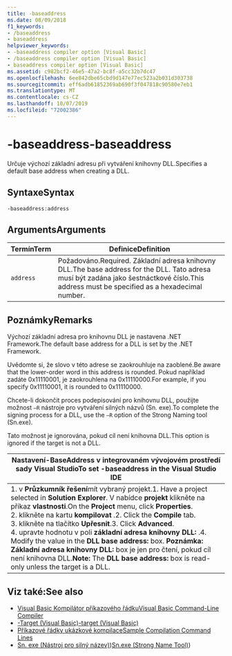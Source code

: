```yaml
---
title: -baseaddress
ms.date: 08/09/2018
f1_keywords:
- /baseaddress
- baseaddress
helpviewer_keywords:
- -baseaddress compiler option [Visual Basic]
- /baseaddress compiler option [Visual Basic]
- baseaddress compiler option [Visual Basic]
ms.assetid: c982bcf2-46e5-47a2-bc8f-a5cc32b7dc47
ms.openlocfilehash: 6ee842dbe65cbd9d147e77ec523a2b031d303738
ms.sourcegitcommit: eff6adb61852369ab690f3f047818c90580e7eb1
ms.translationtype: MT
ms.contentlocale: cs-CZ
ms.lasthandoff: 10/07/2019
ms.locfileid: "72002386"
---
```

# <a name="-baseaddress"></a><span data-ttu-id="1db8b-102">-baseaddress</span><span class="sxs-lookup"><span data-stu-id="1db8b-102">-baseaddress</span></span>
<span data-ttu-id="1db8b-103">Určuje výchozí základní adresu při vytváření knihovny DLL.</span><span class="sxs-lookup"><span data-stu-id="1db8b-103">Specifies a default base address when creating a DLL.</span></span>  
  
## <a name="syntax"></a><span data-ttu-id="1db8b-104">Syntaxe</span><span class="sxs-lookup"><span data-stu-id="1db8b-104">Syntax</span></span>  
  
```console  
-baseaddress:address  
```  
  
## <a name="arguments"></a><span data-ttu-id="1db8b-105">Arguments</span><span class="sxs-lookup"><span data-stu-id="1db8b-105">Arguments</span></span>  
  
|<span data-ttu-id="1db8b-106">Termín</span><span class="sxs-lookup"><span data-stu-id="1db8b-106">Term</span></span>|<span data-ttu-id="1db8b-107">Definice</span><span class="sxs-lookup"><span data-stu-id="1db8b-107">Definition</span></span>|  
|---|---|  
|`address`|<span data-ttu-id="1db8b-108">Požadováno.</span><span class="sxs-lookup"><span data-stu-id="1db8b-108">Required.</span></span> <span data-ttu-id="1db8b-109">Základní adresa knihovny DLL.</span><span class="sxs-lookup"><span data-stu-id="1db8b-109">The base address for the DLL.</span></span> <span data-ttu-id="1db8b-110">Tato adresa musí být zadána jako šestnáctkové číslo.</span><span class="sxs-lookup"><span data-stu-id="1db8b-110">This address must be specified as a hexadecimal number.</span></span>|  
  
## <a name="remarks"></a><span data-ttu-id="1db8b-111">Poznámky</span><span class="sxs-lookup"><span data-stu-id="1db8b-111">Remarks</span></span>  
 <span data-ttu-id="1db8b-112">Výchozí základní adresa pro knihovnu DLL je nastavena .NET Framework.</span><span class="sxs-lookup"><span data-stu-id="1db8b-112">The default base address for a DLL is set by the .NET Framework.</span></span>  
  
 <span data-ttu-id="1db8b-113">Uvědomte si, že slovo v této adrese se zaokrouhluje na zaoblené.</span><span class="sxs-lookup"><span data-stu-id="1db8b-113">Be aware that the lower-order word in this address is rounded.</span></span> <span data-ttu-id="1db8b-114">Pokud například zadáte 0x11110001, je zaokrouhlena na 0x11110000.</span><span class="sxs-lookup"><span data-stu-id="1db8b-114">For example, if you specify 0x11110001, it is rounded to 0x11110000.</span></span>  
  
 <span data-ttu-id="1db8b-115">Chcete-li dokončit proces podepisování pro knihovnu DLL, použijte možnost `–R` nástroje pro vytváření silných názvů (Sn. exe).</span><span class="sxs-lookup"><span data-stu-id="1db8b-115">To complete the signing process for a DLL, use the `–R` option of the Strong Naming tool (Sn.exe).</span></span>  
  
 <span data-ttu-id="1db8b-116">Tato možnost je ignorována, pokud cíl není knihovna DLL.</span><span class="sxs-lookup"><span data-stu-id="1db8b-116">This option is ignored if the target is not a DLL.</span></span>  
  
|<span data-ttu-id="1db8b-117">Nastavení-BaseAddress v integrovaném vývojovém prostředí sady Visual Studio</span><span class="sxs-lookup"><span data-stu-id="1db8b-117">To set -baseaddress in the Visual Studio IDE</span></span>|  
|---|  
|<span data-ttu-id="1db8b-118">1. v **Průzkumník řešení**mít vybraný projekt.</span><span class="sxs-lookup"><span data-stu-id="1db8b-118">1.  Have a project selected in **Solution Explorer**.</span></span> <span data-ttu-id="1db8b-119">V nabídce **projekt** klikněte na příkaz **vlastnosti**.</span><span class="sxs-lookup"><span data-stu-id="1db8b-119">On the **Project** menu, click **Properties**.</span></span> <br /><span data-ttu-id="1db8b-120">2. klikněte na kartu **kompilovat** .</span><span class="sxs-lookup"><span data-stu-id="1db8b-120">2.  Click the **Compile** tab.</span></span><br /><span data-ttu-id="1db8b-121">3. klikněte na tlačítko **Upřesnit**.</span><span class="sxs-lookup"><span data-stu-id="1db8b-121">3.  Click **Advanced**.</span></span><br /><span data-ttu-id="1db8b-122">4. upravte hodnotu v poli **základní adresa knihovny DLL:** .</span><span class="sxs-lookup"><span data-stu-id="1db8b-122">4.  Modify the value in the **DLL base address:** box.</span></span> <span data-ttu-id="1db8b-123">**Poznámka:**      **Základní adresa knihovny DLL:** box je jen pro čtení, pokud cíl není knihovna DLL.</span><span class="sxs-lookup"><span data-stu-id="1db8b-123">**Note:**      The **DLL base address:** box is read-only unless the target is a DLL.</span></span>|  
  
## <a name="see-also"></a><span data-ttu-id="1db8b-124">Viz také:</span><span class="sxs-lookup"><span data-stu-id="1db8b-124">See also</span></span>

- [<span data-ttu-id="1db8b-125">Visual Basic Kompilátor příkazového řádku</span><span class="sxs-lookup"><span data-stu-id="1db8b-125">Visual Basic Command-Line Compiler</span></span>](../../../visual-basic/reference/command-line-compiler/index.md)
- [<span data-ttu-id="1db8b-126">-Target (Visual Basic)</span><span class="sxs-lookup"><span data-stu-id="1db8b-126">-target (Visual Basic)</span></span>](../../../visual-basic/reference/command-line-compiler/target.md)
- [<span data-ttu-id="1db8b-127">Příkazové řádky ukázkové kompilace</span><span class="sxs-lookup"><span data-stu-id="1db8b-127">Sample Compilation Command Lines</span></span>](../../../visual-basic/reference/command-line-compiler/sample-compilation-command-lines.md)
- <span data-ttu-id="1db8b-128">[Sn. exe (Nástroj pro silný název)](../../../framework/tools/sn-exe-strong-name-tool.md))</span><span class="sxs-lookup"><span data-stu-id="1db8b-128">[Sn.exe (Strong Name Tool)](../../../framework/tools/sn-exe-strong-name-tool.md))</span></span>
